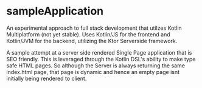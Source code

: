 # sampleApplication
An experimental approach to full stack development that utilzes Kotlin Multiplatform (not yet stable). Uses Kotlin/JS for the frontend and Kotlin/JVM for the backend, utilizing the Ktor Serverside framework.

A sample attempt at a server side rendered Single Page application that is SEO friendly. This is leveraged through the Kotlin DSL's ability to make type safe HTML pages.
So although the Server is always returning the same index.html page, that page is dynamic and hence an empty page isnt initially being rendered to client.
